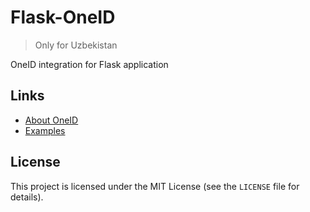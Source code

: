 # Flask-OneID

> Only for Uzbekistan

OneID integration for Flask application

## Links

* [About OneID](https://id.egov.uz/)
* [Examples](https://github.com/Odya-LLC/flask_oneid/tree/main/examples)

## License

This project is licensed under the MIT License (see the `LICENSE` file for details).
